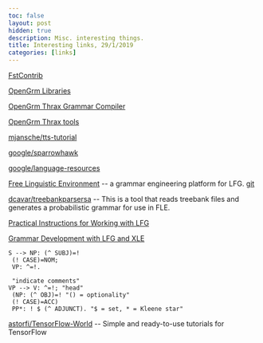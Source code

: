 ```yaml
---
toc: false
layout: post
hidden: true
description: Misc. interesting things.
title: Interesting links, 29/1/2019
categories: [links]
---
```


[FstContrib](http://www.openfst.org/twiki/bin/view/Contrib/FstContrib)

[OpenGrm Libraries](http://www.opengrm.org/twiki/bin/view/GRM/WebHome)

[OpenGrm Thrax Grammar Compiler](http://www.opengrm.org/twiki/bin/view/GRM/ThraxQuickTour)

[OpenGrm Thrax tools](http://www.opengrm.org/twiki/bin/view/Contrib/ThraxContrib)

[mjansche/tts-tutorial](https://github.com/mjansche/tts-tutorial)

[google/sparrowhawk](https://github.com/google/sparrowhawk)

[google/language-resources](https://github.com/google/language-resources)

[Free Linguistic Environment](https://gorilla.linguistlist.org/software/) -- a grammar engineering platform for LFG. [git](https://bitbucket.org/dcavar/fle/src/master/)

[dcavar/treebankparsersa](https://bitbucket.org/dcavar/treebankparsersa/overview) -- This is a tool that reads treebank files and generates a probabilistic grammar for use in FLE.

[Practical Instructions for Working with LFG](http://www.fb10.uni-bremen.de/khwagner/lfg/pdf/wescoat.pdf)

[Grammar Development with LFG and XLE](http://ling.uni-konstanz.de/pages/home/butt/main/material/gd-lesson2.pdf)

```
S --> NP: (^ SUBJ)=!
 (! CASE)=NOM;
 VP: ^=!.

 "indicate comments"
VP --> V: ^=!; "head"
 (NP: (^ OBJ)=! "() = optionality"
 (! CASE)=ACC)
 PP*: ! $ (^ ADJUNCT). "$ = set, * = Kleene star"
```

[astorfi/TensorFlow-World](https://github.com/astorfi/TensorFlow-World) -- Simple and ready-to-use tutorials for TensorFlow
